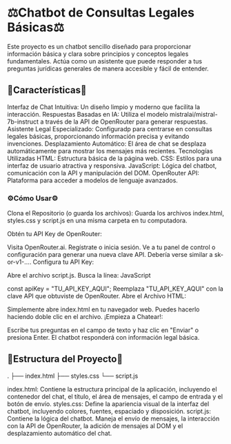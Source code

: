 # ⚖️Chatbot de Consultas Legales Básicas⚖️
Este proyecto es un chatbot sencillo diseñado para proporcionar información básica y clara sobre principios y conceptos legales fundamentales. Actúa como un asistente que puede responder a tus preguntas jurídicas generales de manera accesible y fácil de entender.

## 📝Características📝
Interfaz de Chat Intuitiva: Un diseño limpio y moderno que facilita la interacción.
Respuestas Basadas en IA: Utiliza el modelo mistralai/mistral-7b-instruct a través de la API de OpenRouter para generar respuestas.
Asistente Legal Especializado: Configuradp para centrarse en consultas legales básicas, proporcionando información precisa y evitando invenciones.
Desplazamiento Automático: El área de chat se desplaza automáticamente para mostrar los mensajes más recientes.
Tecnologías Utilizadas
HTML: Estructura básica de la página web.
CSS: Estilos para una interfaz de usuario atractiva y responsiva.
JavaScript: Lógica del chatbot, comunicación con la API y manipulación del DOM.
OpenRouter API: Plataforma para acceder a modelos de lenguaje avanzados.

### ⚙️Cómo Usar⚙️
Clona el Repositorio (o guarda los archivos):
Guarda los archivos index.html, styles.css y script.js en una misma carpeta en tu computadora.

Obtén tu API Key de OpenRouter:

Visita OpenRouter.ai.
Regístrate o inicia sesión.
Ve a tu panel de control o configuración para generar una nueva clave API. Debería verse similar a sk-or-v1-....
Configura tu API Key:

Abre el archivo script.js.
Busca la línea:
JavaScript

const apiKey = "TU_API_KEY_AQUI";
Reemplaza "TU_API_KEY_AQUI" con la clave API que obtuviste de OpenRouter.
Abre el Archivo HTML:

Simplemente abre index.html en tu navegador web. Puedes hacerlo haciendo doble clic en el archivo.
¡Empieza a Chatear!:

Escribe tus preguntas en el campo de texto y haz clic en "Enviar" o presiona Enter.
El chatbot responderá con información legal básica.

## 🔧Estructura del Proyecto🔧
.
├── index.html
├── styles.css
└── script.js

index.html: Contiene la estructura principal de la aplicación, incluyendo el contenedor del chat, el título, el área de mensajes, el campo de entrada y el botón de envío.
styles.css: Define la apariencia visual de la interfaz del chatbot, incluyendo colores, fuentes, espaciado y disposición.
script.js: Contiene la lógica del chatbot. Maneja el envío de mensajes, la interacción con la API de OpenRouter, la adición de mensajes al DOM y el desplazamiento automático del chat.